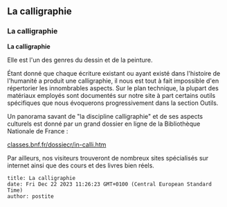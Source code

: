 ## La calligraphie
### La calligraphie
 **La calligraphie**

Elle est l'un des genres du dessin et de la peinture.

Étant donné que chaque écriture existant ou ayant existé dans l'histoire de l'humanité a produit une calligraphie, il nous est tout à fait impossible d'en répertorier les innombrables aspects. Sur le plan technique, la plupart des matériaux employés sont documentés sur notre site à part certains outils spécifiques que nous évoquerons progressivement dans la section Outils.

Un panorama savant de "la discipline calligraphie" et de ses aspects culturels est donné par un grand dossier en ligne de la Bibliothèque Nationale de France :

[classes.bnf.fr/dossiecr/in-calli.htm](http://classes.bnf.fr/dossiecr/in-calli.htm)

Par ailleurs, nos visiteurs trouveront de nombreux sites spécialisés sur internet ainsi que des cours et des livres bien réels.


```
title: La calligraphie
date: Fri Dec 22 2023 11:26:23 GMT+0100 (Central European Standard Time)
author: postite
```
